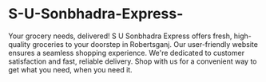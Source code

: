 # S-U-Sonbhadra-Express-
Your grocery needs, delivered! S U Sonbhadra Express offers fresh, high-quality groceries to your doorstep in Robertsganj. Our user-friendly website ensures a seamless shopping experience. We're dedicated to customer satisfaction and fast, reliable delivery. Shop with us for a convenient way to get what you need, when you need it.
